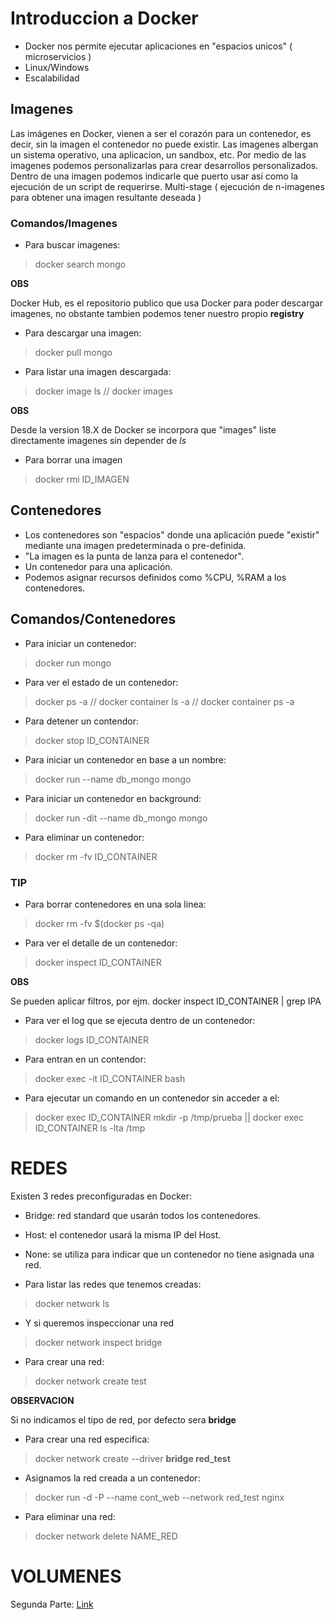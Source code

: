 # Introduccion a Docker

* Docker nos permite ejecutar aplicaciones en "espacios unicos" ( microservicios )
* Linux/Windows
* Escalabilidad 

## Imagenes 

Las imágenes en Docker, vienen a ser el corazón para un contenedor, es decir, sin la imagen el contenedor no puede existir.
Las imagenes albergan un sistema operativo, una aplicacion, un sandbox, etc. 
Por medio de las imagenes podemos personalizarlas para crear desarrollos personalizados. 
Dentro de una imagen podemos indicarle que puerto usar así como la ejecución de un script de requerirse.
Multi-stage ( ejecución de n-imagenes para obtener una imagen resultante deseada ) 

### Comandos/Imagenes 

* Para buscar imagenes: 
> docker search mongo 

**OBS**

Docker Hub, es el repositorio publico que usa Docker para poder descargar imagenes, no obstante tambien podemos tener nuestro propio **registry**

* Para descargar una imagen:
> docker pull mongo 

* Para listar una imagen descargada: 
> docker image ls // docker images

**OBS**

Desde la version 18.X de Docker se incorpora que "images" liste directamente imagenes sin depender de *ls* 

* Para borrar una imagen
> docker rmi ID_IMAGEN

## Contenedores

* Los contenedores son "espacios" donde una aplicación puede "existir" mediante una imagen predeterminada o pre-definida.
* "La imagen es  la punta de lanza para el contenedor".
* Un contenedor para una aplicación.
* Podemos asignar recursos definidos como %CPU, %RAM a los contenedores. 

## Comandos/Contenedores

* Para iniciar un contenedor:
> docker run mongo 

* Para ver el estado de un contenedor: 
> docker ps -a  // docker container ls -a // docker container ps -a 

* Para detener un contendor:
> docker stop ID_CONTAINER

* Para iniciar un contenedor en base a un nombre:
> docker run --name db_mongo mongo

* Para iniciar un contenedor en background:
> docker run -dit --name db_mongo mongo

* Para eliminar un contenedor:
> docker rm -fv ID_CONTAINER

### TIP

* Para borrar contenedores en una sola linea:
>  docker rm -fv $(docker ps -qa) 

* Para ver el detalle de un contenedor:
> docker inspect ID_CONTAINER 

**OBS**

Se pueden aplicar filtros, por ejm. docker inspect ID_CONTAINER | grep IPA 

* Para ver el log que se ejecuta dentro de un contenedor: 
> docker logs ID_CONTAINER 

* Para entran en un contendor:
> docker exec -it ID_CONTAINER bash 

* Para ejecutar un comando en un contenedor sin acceder a el:
> docker exec ID_CONTAINER mkdir -p /tmp/prueba  ||  docker exec ID_CONTAINER ls -lta /tmp 


# REDES 

Existen 3 redes preconfiguradas en Docker:

* Bridge: red standard que usarán todos los contenedores.
* Host: el contenedor usará la misma IP del Host.
* None: se utiliza para indicar que un contenedor no tiene asignada una red.

* Para listar las redes que tenemos creadas:
> docker network ls 

* Y si queremos inspeccionar una red
> docker network inspect bridge

* Para crear una red:
> docker network create test

**OBSERVACION**

Si no indicamos el tipo de red, por defecto sera **bridge**

* Para crear una red especifica:
> docker network create --driver **bridge red_test**

* Asignamos la red creada a un contenedor:
> docker run -d -P --name cont_web --network red_test nginx

* Para eliminar una red:
> docker network delete NAME_RED

# VOLUMENES


Segunda Parte: [Link](https://github.com/kdetony/docker-practico)


